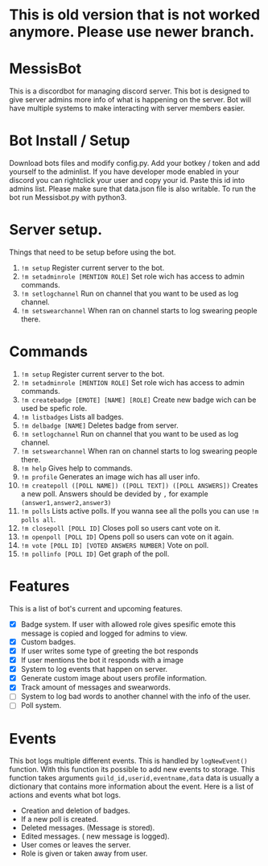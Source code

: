 # This is old version that is not worked anymore. Please use newer branch.
# MessisBot
This is a discordbot for managing discord server. This bot is designed to give server admins more info of what is happening on the server. Bot will have multiple systems to make interacting with server members easier.


# Bot Install / Setup
Download bots files and modify config.py. Add your botkey / token and add yourself to the adminlist. If you have developer mode enabled in your discord you can rightclick your user and copy your id. Paste this id into admins list.
Please make sure that data.json file is also writable. To run the bot run Messisbot.py with python3.

# Server setup.
Things that need to be setup before using the bot.
1. ```!m setup``` Register current server to the bot.
2. ```!m setadminrole [MENTION ROLE]``` Set role wich has access to admin commands.
3. ```!m setlogchannel``` Run on channel that you want to be used as log channel.
4. ```!m setswearchannel``` When ran on channel starts to log swearing people there.

# Commands
1. ```!m setup``` Register current server to the bot.
2. ```!m setadminrole [MENTION ROLE]``` Set role wich has access to admin commands.
3. ```!m createbadge [EMOTE] [NAME] [ROLE]``` Create new badge wich can be used be spefic role.
4. ```!m listbadges``` Lists all badges.
5. ```!m delbadge [NAME]``` Deletes badge from server.
4. ```!m setlogchannel``` Run on channel that you want to be used as log channel.
5. ```!m setswearchannel``` When ran on channel starts to log swearing people there.
6. ```!m help``` Gives help to commands.
7. ```!m profile``` Generates an image wich has all user info.
8. ```!m createpoll ([POLL NAME]) ([POLL TEXT]) ([POLL ANSWERS])``` Creates a new poll. Answers should be devided by ```,``` for example ```(answer1,answer2,answer3)```
9. ```!m polls``` Lists active polls. If you wanna see all the polls you can use ```!m polls all```.
10. ```!m closepoll [POLL ID]``` Closes poll so users cant vote on it.
11. ```!m openpoll [POLL ID]``` Opens poll so users can vote on it again.
12. ```!m vote [POLL ID] [VOTED ANSWERS NUMBER]``` Vote on poll.
13. ```!m pollinfo [POLL ID]``` Get graph of the poll.

# Features
This is a list of bot's current and upcoming features.
- [x] Badge system. If user with allowed role gives spesific emote this message is copied and logged for admins to view.
- [x] Custom badges.
- [x] If user writes some type of greeting the bot responds
- [x] If user mentions the bot it responds with a image
- [x] System to log events that happen on server.
- [x] Generate custom image about users profile information.
- [x] Track amount of messages and swearwords.
- [ ] System to log bad words to another channel with the info of the user.
- [ ] Poll system.

# Events
This bot logs multiple different events.
This is handled by ```logNewEvent()``` function. With this function its possible to add new events to storage. This function takes arguments ```guild_id,userid,eventname,data``` data is usually a dictionary that contains more information about the event.
Here is a list of actions and events what bot logs.
- Creation and deletion of badges.
- If a new poll is created.
- Deleted messages. (Message is stored).
- Edited messages. ( new message is logged).
- User comes or leaves the server.
- Role is given or taken away from user.

